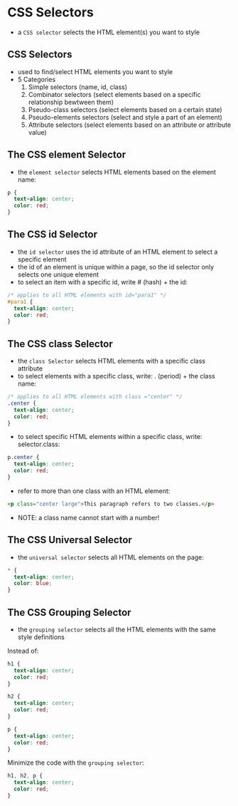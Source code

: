# CSS Selectors

- a `CSS selector` selects the HTML element(s) you want to style

## CSS Selectors

- used to find/select HTML elements you want to style
- 5 Categories
    1. Simple selectors (name, id, class)
    2. Combinator selectors (select elements based on a specific relationship bewtween them)
    3. Pseudo-class selectors (select elements based on a certain state)
    4. Pseudo-elements selectors (select and style a part of an element)
    5. Attribute selectors (select elements based on an attribute or attribute value)

## The CSS element Selector

- the `element selector` selects HTML elements based on the element name:

```css
p {
  text-align: center;
  color: red;
}
```

## The CSS id Selector

- the `id selector` uses the id attribute of an HTML element to select a specific element
- the id of an element is unique within a page, so the id selector only selects one unique element
- to select an item with a specific id, write # (hash) + the id:

```css
/* applies to all HTML elements with id="para1" */
#para1 {
  text-align: center;
  color: red;
}
```


## The CSS class Selector

- the `class Selector`  selects HTML elements with a specific class attribute
- to select elements with a specific class, write: . (period) + the class name:

```css
/* applies to all HTML elements with class ="center" */
.center {
  text-align: center;
  color: red;
}
```

- to select specific HTML elements within a specific class, write: selector.class:

```css
p.center {
  text-align: center;
  color: red;
}
```

- refer to more than one class with an HTML element:

```html
<p class="center large">This paragraph refers to two classes.</p>
```
- NOTE: a class name cannot start with a number!

## The CSS Universal Selector

- the `universal selector` selects all HTML elements on the page:

```css
* {
  text-align: center;
  color: blue;
}
```

## The CSS Grouping Selector

- the `grouping selector` selects all the HTML elements with the same style definitions

Instead of:
```css
h1 {
  text-align: center;
  color: red;
}

h2 {
  text-align: center;
  color: red;
}

p {
  text-align: center;
  color: red;
}
```

Minimize the code with the `grouping selector`:

```css
h1, h2, p {
  text-align: center;
  color: red;
}
```



